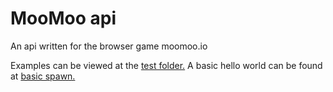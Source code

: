 # MooMoo api

An api written for the browser game moomoo.io

Examples can be viewed at the <a href="https://github.com/Mathrandom7910/moomooapi/tree/master/test">test folder.</a>
A basic hello world can be found at <a href="https://github.com/Mathrandom7910/moomooapi/blob/master/test/basicspawn.js">basic spawn.</a>
